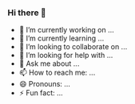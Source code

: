 ### Hi there 👋

<!--
**eshinhw/eshinhw** is a ✨ _special_ ✨ repository because its `README.md` (this file) appears on your GitHub profile.

Here are some ideas to get you started:
-->
- :school: I’m currently working on ...
- 🌱 I’m currently learning ...
- 👯 I’m looking to collaborate on ...
- 🤔 I’m looking for help with ...
- 💬 Ask me about ...
- 📫 How to reach me: ...
- 😄 Pronouns: ...
- ⚡ Fun fact: ...

